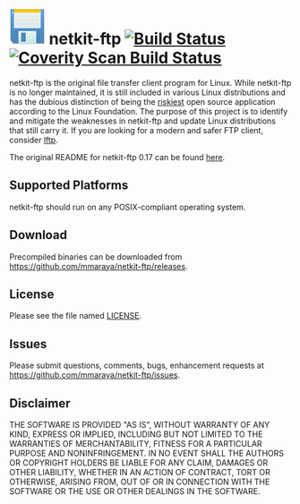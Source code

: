 ![netkit-ftp logo](icon.png "netkit-ftp") netkit-ftp [![Build Status](https://travis-ci.org/mmaraya/netkit-ftp.png?branch=master)](https://travis-ci.org/mmaraya/netkit-ftp) [![Coverity Scan Build Status](https://scan.coverity.com/projects/7236/badge.svg)](https://scan.coverity.com/projects/mmaraya-netkit-ftp)
==================================================

netkit-ftp is the original file transfer client program for Linux. While netkit-ftp is no longer maintained, it is still included in various Linux distributions and has the dubious distinction of being the [riskiest](https://twitter.com/MikeMaraya/status/673568298148212736) open source application according to the Linux Foundation. The purpose of this project is to identify and mitigate the weaknesses in netkit-ftp and update Linux distributions that still carry it. If you are looking for a modern and safer FTP client, consider [lftp](http://lftp.yar.ru).

The original README for netkit-ftp 0.17 can be found [here](README).

Supported Platforms
-------------------

netkit-ftp should run on any POSIX-compliant operating system.

Download
--------

Precompiled binaries can be downloaded from https://github.com/mmaraya/netkit-ftp/releases.

License
-------

Please see the file named [LICENSE](LICENSE).

Issues
------

Please submit questions, comments, bugs, enhancement requests at https://github.com/mmaraya/netkit-ftp/issues.

Disclaimer
----------

THE SOFTWARE IS PROVIDED "AS IS", WITHOUT WARRANTY OF ANY KIND, EXPRESS OR IMPLIED, INCLUDING BUT NOT LIMITED TO THE WARRANTIES OF MERCHANTABILITY, FITNESS FOR A PARTICULAR PURPOSE AND NONINFRINGEMENT. IN NO EVENT SHALL THE AUTHORS OR COPYRIGHT HOLDERS BE LIABLE FOR ANY CLAIM, DAMAGES OR OTHER LIABILITY, WHETHER IN AN ACTION OF CONTRACT, TORT OR OTHERWISE, ARISING FROM, OUT OF OR IN CONNECTION WITH THE SOFTWARE OR THE USE OR OTHER DEALINGS IN THE SOFTWARE.

